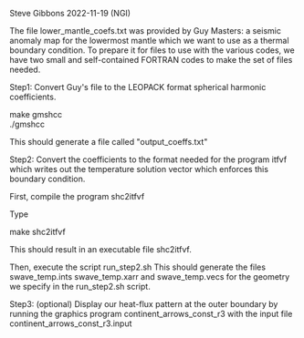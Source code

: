 Steve Gibbons
2022-11-19 (NGI)

The file lower_mantle_coefs.txt was provided by Guy Masters:
a seismic anomaly map for the lowermost mantle which we want
to use as a thermal boundary condition.
To prepare it for files to use with 
the various codes, we have two small and self-contained FORTRAN
codes to make the set of files needed.

Step1: Convert Guy's file to the LEOPACK format spherical harmonic coefficients.

make gmshcc  
./gmshcc

This should generate a file called "output_coeffs.txt"

Step2: Convert the coefficients to the format needed for the program
itfvf which writes out the temperature solution vector which enforces
this boundary condition.

First, compile the program shc2itfvf

Type

make shc2itfvf

This should result in an executable file shc2itfvf.

Then, execute the script run_step2.sh
This should generate the files swave_temp.ints swave_temp.xarr and swave_temp.vecs
for the geometry we specify in the run_step2.sh script.

Step3: (optional) Display our heat-flux pattern at the outer boundary
by running the graphics program continent_arrows_const_r3 with
the input file continent_arrows_const_r3.input
